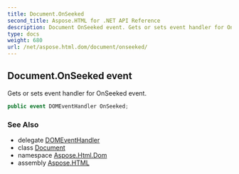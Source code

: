 ```yaml
---
title: Document.OnSeeked
second_title: Aspose.HTML for .NET API Reference
description: Document OnSeeked event. Gets or sets event handler for OnSeeked event
type: docs
weight: 680
url: /net/aspose.html.dom/document/onseeked/
---
```

## Document.OnSeeked event

Gets or sets event handler for OnSeeked event.

```csharp
public event DOMEventHandler OnSeeked;
```

### See Also

* delegate [DOMEventHandler](../../../aspose.html.dom.events/domeventhandler/)
* class [Document](../)
* namespace [Aspose.Html.Dom](../../../aspose.html.dom/)
* assembly [Aspose.HTML](../../../)
